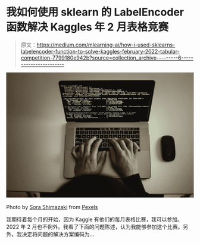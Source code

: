 # 我如何使用 sklearn 的 LabelEncoder 函数解决 Kaggles 年 2 月表格竞赛

> 原文：<https://medium.com/mlearning-ai/how-i-used-sklearns-labelencoder-function-to-solve-kaggles-february-2022-tabular-competition-7799180e942b?source=collection_archive---------6----------------------->

![](img/9e626dc65516a4c5b5b932f46241a463.png)

Photo by [Sora Shimazaki](https://www.pexels.com/@sora-shimazaki?utm_content=attributionCopyText&utm_medium=referral&utm_source=pexels) from [Pexels](https://www.pexels.com/photo/crop-faceless-developer-working-on-software-code-on-laptop-5926382/?utm_content=attributionCopyText&utm_medium=referral&utm_source=pexels)

我期待着每个月的开始，因为 Kaggle 有他们的每月表格比赛，我可以参加。2022 年 2 月也不例外。我看了下面的问题陈述，认为我能够参加这个比赛。另外，我决定将问题的解决方案编码为…